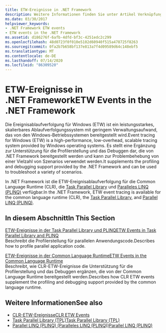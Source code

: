 ```yaml
---
title: ETW-Ereignisse in .NET Framework
description: Weitere Informationen finden Sie unter Artikel Verknüpfungen zur Ereignis Ablauf Verfolgung für Windows (ETW) in .net. Etw ist ein leistungsfähiges, skalierbares Ablauf Verfolgungssystem mit geringem Verwaltungsaufwand.
ms.date: 03/30/2017
helpviewer_keywords:
- .NET Framework ETW events
- ETW events in the .NET Framework
ms.assetid: d186276f-6afb-4dfd-bf3c-4251edc2c299
ms.openlocfilehash: 48d0723f0f010e5102d60940f515a478725f8263
ms.sourcegitcommit: 0fa2b7b658bf137e813a7f4d09589d64c148ebf5
ms.translationtype: MT
ms.contentlocale: de-DE
ms.lasthandoff: 07/14/2020
ms.locfileid: "86309520"
---
```

# <a name="etw-events-in-the-net-framework"></a><span data-ttu-id="95e89-104">ETW-Ereignisse in .NET Framework</span><span class="sxs-lookup"><span data-stu-id="95e89-104">ETW Events in the .NET Framework</span></span>
<span data-ttu-id="95e89-105">Die Ereignisablaufverfolgung für Windows (ETW) ist ein leistungsstarkes, skalierbares Ablaufverfolgungssystem mit geringem Verwaltungsaufwand, das von den Windows-Betriebssystemen bereitgestellt wird.</span><span class="sxs-lookup"><span data-stu-id="95e89-105">Event tracing for Windows (ETW) is a high-performance, low-overhead, scalable tracing system provided by Windows operating systems.</span></span> <span data-ttu-id="95e89-106">Es stellt eine Ergänzung zur Unterstützung für die Profilerstellung und das Debuggen dar, die von .NET Framework bereitgestellt werden und kann zur Problembehebung von einer Vielzahl von Szenarios verwendet werden.</span><span class="sxs-lookup"><span data-stu-id="95e89-106">It supplements the profiling and debugging support provided by the .NET Framework and can be used to troubleshoot a variety of scenarios.</span></span>  
  
 <span data-ttu-id="95e89-107">In .NET Framework ist die ETW-Ereignisablaufverfolgung für die Common Language Runtime (CLR), die [Task Parallel Library](../../standard/parallel-programming/task-parallel-library-tpl.md) und [Paralleles LINQ (PLINQ)](../../standard/parallel-programming/introduction-to-plinq.md) verfügbar.</span><span class="sxs-lookup"><span data-stu-id="95e89-107">In the .NET Framework, ETW event tracing is available for the common language runtime (CLR), the [Task Parallel Library](../../standard/parallel-programming/task-parallel-library-tpl.md), and [Parallel LINQ (PLINQ)](../../standard/parallel-programming/introduction-to-plinq.md).</span></span>  
  
## <a name="in-this-section"></a><span data-ttu-id="95e89-108">In diesem Abschnitt</span><span class="sxs-lookup"><span data-stu-id="95e89-108">In This Section</span></span>  
 [<span data-ttu-id="95e89-109">ETW-Ereignisse in der Task Parallel Library und PLINQ</span><span class="sxs-lookup"><span data-stu-id="95e89-109">ETW Events in Task Parallel Library and PLINQ</span></span>](etw-events-in-task-parallel-library-and-plinq.md)  
 <span data-ttu-id="95e89-110">Beschreibt die Profilerstellung für parallelen Anwendungscode.</span><span class="sxs-lookup"><span data-stu-id="95e89-110">Describes how to profile parallel application code.</span></span>  
  
 [<span data-ttu-id="95e89-111">ETW-Ereignisse in der Common Language Runtime</span><span class="sxs-lookup"><span data-stu-id="95e89-111">ETW Events in the Common Language Runtime</span></span>](etw-events-in-the-common-language-runtime.md)  
 <span data-ttu-id="95e89-112">Beschreibt, wie CLR-ETW-Ereignisse die Unterstützung für die Profilerstellung und das Debuggen ergänzen, die von der Common Language Runtime bereitgestellt werden.</span><span class="sxs-lookup"><span data-stu-id="95e89-112">Describes how CLR ETW events supplement the profiling and debugging support provided by the common language runtime.</span></span>  
  
## <a name="see-also"></a><span data-ttu-id="95e89-113">Weitere Informationen</span><span class="sxs-lookup"><span data-stu-id="95e89-113">See also</span></span>

- [<span data-ttu-id="95e89-114">CLR-ETW-Ereignisse</span><span class="sxs-lookup"><span data-stu-id="95e89-114">CLR ETW Events</span></span>](clr-etw-events.md)
- [<span data-ttu-id="95e89-115">Task Parallel Library (TPL)</span><span class="sxs-lookup"><span data-stu-id="95e89-115">Task Parallel Library (TPL)</span></span>](../../standard/parallel-programming/task-parallel-library-tpl.md)
- [<span data-ttu-id="95e89-116">Parallel LINQ (PLINQ) (Paralleles LINQ (PLINQ))</span><span class="sxs-lookup"><span data-stu-id="95e89-116">Parallel LINQ (PLINQ)</span></span>](../../standard/parallel-programming/introduction-to-plinq.md)
